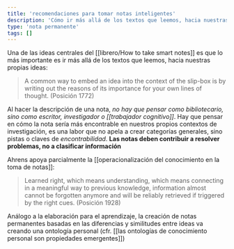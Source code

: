 ```yaml
---
title: 'recomendaciones para tomar notas inteligentes'
description: 'Cómo ir más allá de los textos que leemos, hacia nuestras propias ideas'
type: 'nota permanente'
tags: []
---
```


Una de las ideas centrales del [[librero/How to take smart notes]] es que lo más importante es ir más allá de los textos que leemos, hacia nuestras propias ideas:

> A common way to embed an idea into the context of the slip-box is by writing out the reasons of its importance for your own lines of thought. (Posición 1772)

Al hacer la descripción de una nota, *no hay que pensar como bibliotecario, sino como escritor, investigador o [[trabajador cognitivo]]*. Hay que pensar en cómo la nota sería más encontrable en nuestros propios contextos de investigación, es una labor que no apela a crear categorías generales, sino pistas o claves de *encontrabilidad*. **Las notas deben contribuir a resolver problemas, no a clasificar información**

Ahrens apoya parcialmente la [[operacionalización del conocimiento en la toma de notas]]:

> Learned right, which means understanding, which means connecting in a meaningful way to previous knowledge, information almost cannot be forgotten anymore and will be reliably retrieved if triggered by the right cues. (Posición 1928)

Análogo a la elaboración para el aprendizaje, la creación de notas permanentes basadas en las diferencias y similitudes entre ideas va creando una ontología personal (cfr. [[las ontologías de conocimiento personal son propiedades emergentes]])
